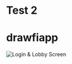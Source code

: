 # Test 2
# drawfiapp
![Login & Lobby Screen](https://gifs.com/gif/login-screen-lobby-screen-gZOxMk)
